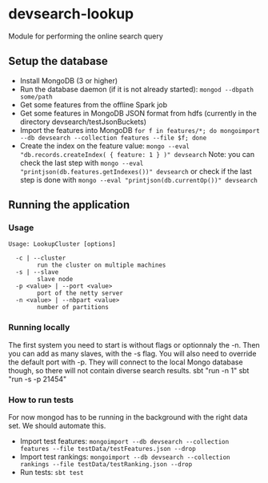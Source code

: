 # devsearch-lookup
Module for performing the online search query

## Setup the database
* Install MongoDB (3 or higher)
* Run the database daemon (if it is not already started):
`mongod --dbpath some/path`
* Get some features from the offline Spark job
* Get some features in MongoDB JSON format from hdfs (currently in the directory devsearch/testJsonBuckets)
* Import the features into MongoDB
`for f in features/*; do mongoimport --db devsearch --collection features --file $f; done`
* Create the index on the feature value:
`mongo --eval "db.records.createIndex( { feature: 1 } )" devsearch`
Note: you can check the last step with
`mongo --eval "printjson(db.features.getIndexes())" devsearch`
or check if the last step is done with
`mongo --eval "printjson(db.currentOp())" devsearch`

## Running the application

### Usage
```shell
Usage: LookupCluster [options]

  -c | --cluster
        run the cluster on multiple machines
  -s | --slave
        slave node
  -p <value> | --port <value>
        port of the netty server
  -n <value> | --nbpart <value>
        number of partitions
```

### Running locally

The first system you need to start is without flags or optionnaly the -n.
Then you can add as many slaves, with the -s flag. You will also need to override
the default port with -p. They will connect to the local Mongo database though,
so there will not contain diverse search results.
sbt "run -n 1"
sbt "run -s -p 21454"


### How to run tests

For now mongod has to be running in the background with the right data set. We should automate this.
* Import test features: `mongoimport --db devsearch --collection features --file testData/testFeatures.json --drop`
* Import test rankings: `mongoimport --db devsearch --collection rankings --file testData/testRanking.json --drop`
* Run tests: `sbt test`
